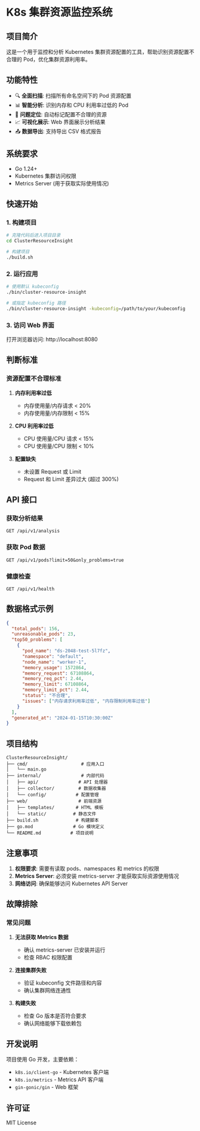 # K8s 集群资源监控系统

## 项目简介

这是一个用于监控和分析 Kubernetes 集群资源配置的工具，帮助识别资源配置不合理的 Pod，优化集群资源利用率。

## 功能特性

- 🔍 **全面扫描**: 扫描所有命名空间下的 Pod 资源配置
- 📊 **智能分析**: 识别内存和 CPU 利用率过低的 Pod
- 🎯 **问题定位**: 自动标记配置不合理的资源
- 📈 **可视化展示**: Web 界面展示分析结果
- 📤 **数据导出**: 支持导出 CSV 格式报告

## 系统要求

- Go 1.24+
- Kubernetes 集群访问权限
- Metrics Server (用于获取实际使用情况)

## 快速开始

### 1. 构建项目

```bash
# 克隆代码后进入项目目录
cd ClusterResourceInsight

# 构建项目
./build.sh
```

### 2. 运行应用

```bash
# 使用默认 kubeconfig
./bin/cluster-resource-insight

# 或指定 kubeconfig 路径
./bin/cluster-resource-insight -kubeconfig=/path/to/your/kubeconfig
```

### 3. 访问 Web 界面

打开浏览器访问: http://localhost:8080

## 判断标准

### 资源配置不合理标准

1. **内存利用率过低**
   - 内存使用量/内存请求 < 20%
   - 内存使用量/内存限制 < 15%

2. **CPU 利用率过低**
   - CPU 使用量/CPU 请求 < 15%
   - CPU 使用量/CPU 限制 < 10%

3. **配置缺失**
   - 未设置 Request 或 Limit
   - Request 和 Limit 差异过大 (超过 300%)

## API 接口

### 获取分析结果
```
GET /api/v1/analysis
```

### 获取 Pod 数据
```
GET /api/v1/pods?limit=50&only_problems=true
```

### 健康检查
```
GET /api/v1/health
```

## 数据格式示例

```json
{
  "total_pods": 156,
  "unreasonable_pods": 23,
  "top50_problems": [
    {
      "pod_name": "ds-2048-test-5l7fz",
      "namespace": "default",
      "node_name": "worker-1",
      "memory_usage": 1572864,
      "memory_request": 67108864,
      "memory_req_pct": 2.44,
      "memory_limit": 67108864,
      "memory_limit_pct": 2.44,
      "status": "不合理",
      "issues": ["内存请求利用率过低", "内存限制利用率过低"]
    }
  ],
  "generated_at": "2024-01-15T10:30:00Z"
}
```

## 项目结构

```
ClusterResourceInsight/
├── cmd/                    # 应用入口
│   └── main.go
├── internal/               # 内部代码
│   ├── api/               # API 处理器
│   ├── collector/         # 数据收集器
│   └── config/           # 配置管理
├── web/                   # 前端资源
│   ├── templates/        # HTML 模板
│   └── static/          # 静态文件
├── build.sh              # 构建脚本
├── go.mod               # Go 模块定义
└── README.md           # 项目说明
```

## 注意事项

1. **权限要求**: 需要有读取 pods、namespaces 和 metrics 的权限
2. **Metrics Server**: 必须安装 metrics-server 才能获取实际资源使用情况
3. **网络访问**: 确保能够访问 Kubernetes API Server

## 故障排除

### 常见问题

1. **无法获取 Metrics 数据**
   - 确认 metrics-server 已安装并运行
   - 检查 RBAC 权限配置

2. **连接集群失败**
   - 验证 kubeconfig 文件路径和内容
   - 确认集群网络连通性

3. **构建失败**
   - 检查 Go 版本是否符合要求
   - 确认网络能够下载依赖包

## 开发说明

项目使用 Go 开发，主要依赖：
- `k8s.io/client-go` - Kubernetes 客户端
- `k8s.io/metrics` - Metrics API 客户端
- `gin-gonic/gin` - Web 框架

## 许可证

MIT License